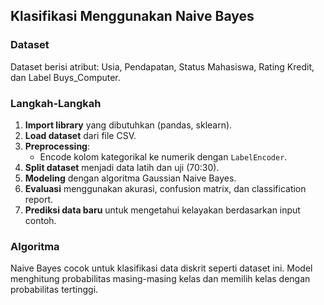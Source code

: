 ## Klasifikasi Menggunakan Naive Bayes

### Dataset
Dataset berisi atribut: Usia, Pendapatan, Status Mahasiswa, Rating Kredit, dan Label Buys_Computer.

### Langkah-Langkah

1. **Import library** yang dibutuhkan (pandas, sklearn).
2. **Load dataset** dari file CSV.
3. **Preprocessing**:
   - Encode kolom kategorikal ke numerik dengan `LabelEncoder`.
4. **Split dataset** menjadi data latih dan uji (70:30).
5. **Modeling** dengan algoritma Gaussian Naive Bayes.
6. **Evaluasi** menggunakan akurasi, confusion matrix, dan classification report.
7. **Prediksi data baru** untuk mengetahui kelayakan berdasarkan input contoh.

### Algoritma
Naive Bayes cocok untuk klasifikasi data diskrit seperti dataset ini. Model menghitung probabilitas masing-masing kelas dan memilih kelas dengan probabilitas tertinggi.

